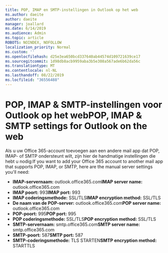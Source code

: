 ```yaml
---
title: POP, IMAP en SMTP-instellingen in Outlook op het web
ms.author: daeite
author: daeite
manager: joallard
ms.date: 6/14/2019
ms.audience: Admin
ms.topic: article
ROBOTS: NOINDEX, NOFOLLOW
localization_priority: Normal
ms.custom: ''
ms.openlocfilehash: d25e3ea650bcd337640ab44574d109721639ce17
ms.sourcegitcommit: 1d98db8acb9959aba3b5e308a567ade6b62da56c
ms.translationtype: MT
ms.contentlocale: nl-NL
ms.lasthandoff: 08/22/2019
ms.locfileid: "36556488"
---
```

# <a name="pop-imap--smtp-settings-for-outlook-on-the-web"></a><span data-ttu-id="5aeb4-102">POP, IMAP & SMTP-instellingen voor Outlook op het web</span><span class="sxs-lookup"><span data-stu-id="5aeb4-102">POP, IMAP & SMTP settings for Outlook on the web</span></span>

<span data-ttu-id="5aeb4-103">Als u uw Office 365-account toevoegen aan een andere mail app dat POP, IMAP- of SMTP ondersteunt wilt, zijn hier de handmatige instellingen die hebt u nodig:</span><span class="sxs-lookup"><span data-stu-id="5aeb4-103">If you want to add your Office 365 account to another mail app that supports POP, IMAP, or SMTP, here are the manual server settings you'll need:</span></span>
  
- <span data-ttu-id="5aeb4-104">**IMAP-servernaam:** outlook.office365.com</span><span class="sxs-lookup"><span data-stu-id="5aeb4-104">**IMAP server name:** outlook.office365.com</span></span>
- <span data-ttu-id="5aeb4-105">**IMAP poort:** 993</span><span class="sxs-lookup"><span data-stu-id="5aeb4-105">**IMAP port:** 993</span></span>
- <span data-ttu-id="5aeb4-106">**IMAP coderingsmethode:** SSL/TLS</span><span class="sxs-lookup"><span data-stu-id="5aeb4-106">**IMAP encryption method:** SSL/TLS</span></span>
- <span data-ttu-id="5aeb4-107">**De naam van de POP-server:** outlook.office365.com</span><span class="sxs-lookup"><span data-stu-id="5aeb4-107">**POP server name:** outlook.office365.com</span></span>  
- <span data-ttu-id="5aeb4-108">**POP-poort:** 995</span><span class="sxs-lookup"><span data-stu-id="5aeb4-108">**POP port:** 995</span></span>  
- <span data-ttu-id="5aeb4-109">**POP coderingsmethode:** SSL/TLS</span><span class="sxs-lookup"><span data-stu-id="5aeb4-109">**POP encryption method:** SSL/TLS</span></span>  
- <span data-ttu-id="5aeb4-110">**SMTP-servernaam:** smtp.office365.com</span><span class="sxs-lookup"><span data-stu-id="5aeb4-110">**SMTP server name:** smtp.office365.com</span></span>
- <span data-ttu-id="5aeb4-111">**SMTP-poort:** 587</span><span class="sxs-lookup"><span data-stu-id="5aeb4-111">**SMTP port:** 587</span></span>
- <span data-ttu-id="5aeb4-112">**SMTP-coderingsmethode:** TLS STARTEN</span><span class="sxs-lookup"><span data-stu-id="5aeb4-112">**SMTP encryption method:** STARTTLS</span></span>